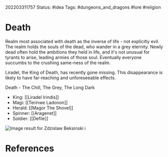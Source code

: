 202203311757
Status: #idea
Tags: #dungeons_and_dragons #lore #religion 

# Death
Realm most associated with death as the inverse of life - not explicitly evil. The realm holds the souls of the dead, who wander in a grey eternity. Newly dead often hold the ambitions they held in life, and it's not unusual for tyrants to arise, leading armies of those soul. Eventually everyone succumbs to the crushing same-ness of the realm.

Liradel, the King of Death, has recently gone missing. This disappearance is likely to have far-reaching and unforeseeable effects.

Death - The Chill, The Grey, The Long Dark
- King: [[Liradel Irindis]]
- Magi: [[Terinwe Ladonon]]
- Herald: [[Magor The Shovel]]
- Spinner: [[Aragenet]] 
- Soldier: [[Defile]]

![Image result for Zdzislaw Beksinski i](https://lh3.googleusercontent.com/GEInd6ElTCcbIJuBw7bhxao4Zsa3M5BC9ySVbsjbE2oe_PLjMz2-tpMm-5PxDT87SdqJ6kiJBXCRuwMV5xpniCQcDmN6nfuKpGzETB-Es48-VFpNB8htA_vwx0_rP69W1NGB_KN_)

# References